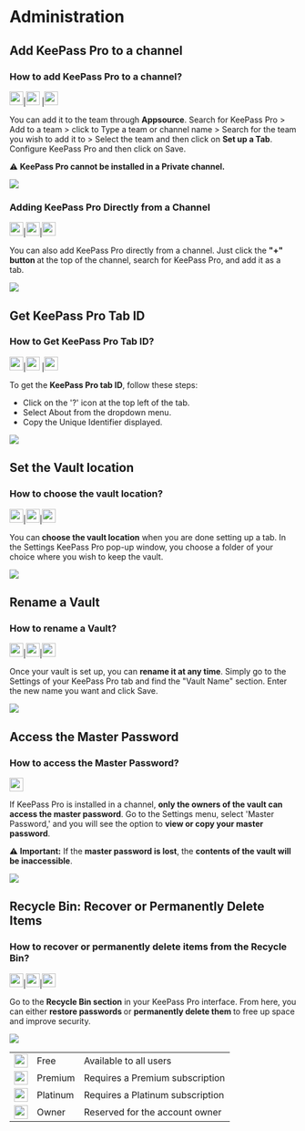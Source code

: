 # Administration

## Add KeePass Pro to a channel
### How to add KeePass Pro to a channel?
<img src="/assets/img/teams-pro/keepass-pro/free-crown.svg" width="24" height="24">|<img src="/assets/img/teams-pro/keepass-pro/premium-crown.svg" width="24" height="24">
|<img src="/assets/img/teams-pro/keepass-pro/platinum-crown.svg" width="24" height="24">


You can add it to the team through <b>Appsource</b>. Search for KeePass Pro > Add to a team > click to Type a team or channel name > Search for the team you wish to add it to > Select the team and then click on <b>Set up a Tab</b>. Configure KeePass Pro and then click on Save.

⚠️ <b>KeePass Pro cannot be installed in a Private channel.</b>
<div class="intercom-container"><img src="/assets/img/teams-pro/keepass-pro/section-keepass_add-to-a-channel.png"></div><p class="no-margin"></p>

### Adding KeePass Pro Directly from a Channel
 <img src="/assets/img/teams-pro/keepass-pro/free-crown.svg" width="24" height="24">|<img src="/assets/img/teams-pro/keepass-pro/premium-crown.svg" width="24" height="24">|<img src="/assets/img/teams-pro/keepass-pro/platinum-crown.svg" width="24" height="24">


You can also add KeePass Pro directly from a channel. Just click the <b>"+" button </b>at the top of the channel, search for KeePass Pro, and add it as a tab.
<div class="intercom-container"><img src="/assets/img/teams-pro/keepass-pro/section-keepass_add-to-a-channel2.png"></div><p class="no-margin"></p>

## Get KeePass Pro Tab ID
### How to Get KeePass Pro Tab ID?
<img src="/assets/img/teams-pro/keepass-pro/free-crown.svg" width="24" height="24">|<img src="/assets/img/teams-pro/keepass-pro/premium-crown.svg" width="24" height="24">
|<img src="/assets/img/teams-pro/keepass-pro/platinum-crown.svg" width="24" height="24">

To get the <b>KeePass Pro tab ID</b>, follow these steps:

* Click on the '?' icon at the top left of the tab.
* Select About from the dropdown menu.
* Copy the Unique Identifier displayed.

<div class="intercom-container"><img src="/assets/img/teams-pro/keepass-pro/section-keepass_unique-id.png"></div><p class="no-margin"></p>

## Set the Vault location
### How to choose the vault location?
 <img src="/assets/img/teams-pro/keepass-pro/free-crown.svg" width="24" height="24">|<img src="/assets/img/teams-pro/keepass-pro/premium-crown.svg" width="24" height="24">|<img src="/assets/img/teams-pro/keepass-pro/platinum-crown.svg" width="24" height="24">


You can<b> choose the vault location</b> when you are done setting up a tab. In the Settings KeePass Pro pop-up window, you choose a folder of your choice where you wish to keep the vault.
<div class="intercom-container"><img src="/assets/img/teams-pro/keepass-pro/section-keepass_vault-location.png"></div><p class="no-margin"></p>

## Rename a Vault
### How to rename a Vault?
 <img src="/assets/img/teams-pro/keepass-pro/free-crown.svg" width="24" height="24">|<img src="/assets/img/teams-pro/keepass-pro/premium-crown.svg" width="24" height="24">|<img src="/assets/img/teams-pro/keepass-pro/platinum-crown.svg" width="24" height="24">


Once your vault is set up, you can <b>rename it at any time</b>. Simply go to the Settings of your KeePass Pro tab and find the "Vault Name" section. Enter the new name you want and click Save.
<div class="intercom-container"><img src="/assets/img/teams-pro/keepass-pro/section-keepass_rename-vault.png"></div><p class="no-margin"></p>

## Access the Master Password
### How to access the Master Password?
<img src="/assets/img/teams-pro/keepass-pro/owner-crown.svg" width="24" height="24">

If KeePass Pro is installed in a channel, <b>only the owners of the vault can access the master password</b>. Go to the Settings menu, select 'Master Password,' and you will see the option to <b>view or copy your master password</b>.

⚠️ <b>Important:</b> If the <b>master password is lost</b>, the <b>contents of the vault will be inaccessible</b>.
<div class="intercom-container"><img src="/assets/img/teams-pro/keepass-pro/section-keepass_master-password.png"></div><p class="no-margin"></p>

## Recycle Bin: Recover or Permanently Delete Items
### How to recover or permanently delete items from the Recycle Bin?
 <img src="/assets/img/teams-pro/keepass-pro/free-crown.svg" width="24" height="24">|<img src="/assets/img/teams-pro/keepass-pro/premium-crown.svg" width="24" height="24">|<img src="/assets/img/teams-pro/keepass-pro/platinum-crown.svg" width="24" height="24">

Go to the <b>Recycle Bin section</b> in your KeePass Pro interface. From here, you can either <b>restore passwords </b>or <b>permanently delete them </b>to free up space and improve security.
<div class="intercom-container"><img src="/assets/img/teams-pro/keepass-pro/section-keepass_recycle-bin.png"></div><p class="no-margin"></p>

<table>
  <tbody>
    <tr>
      <td><img src="/assets/img/teams-pro/keepass-pro/free-crown.svg" width="24" height="24"></td>
      <td>Free</td>
      <td>Available to all users</td>
    </tr>
    <tr>
      <td><img src="/assets/img/teams-pro/keepass-pro/premium-crown.svg" width="24" height="24"></td>
      <td>Premium</td>
      <td>Requires a Premium subscription</td>
    </tr>
    <tr>
      <td><img src="/assets/img/teams-pro/keepass-pro/platinum-crown.svg" width="24" height="24"></td>
      <td>Platinum</td>
      <td>Requires a Platinum subscription</td>
    </tr>
    <tr>
      <td><img src="/assets/img/teams-pro/keepass-pro/owner-crown.svg" width="24" height="24"></td></td>
      <td>Owner</td>
      <td>Reserved for the account owner</td>
    </tr>
  </tbody>
</table>

<Intercom />
<Hubspot />
<Clarity />
<GoogleAnalytics />

